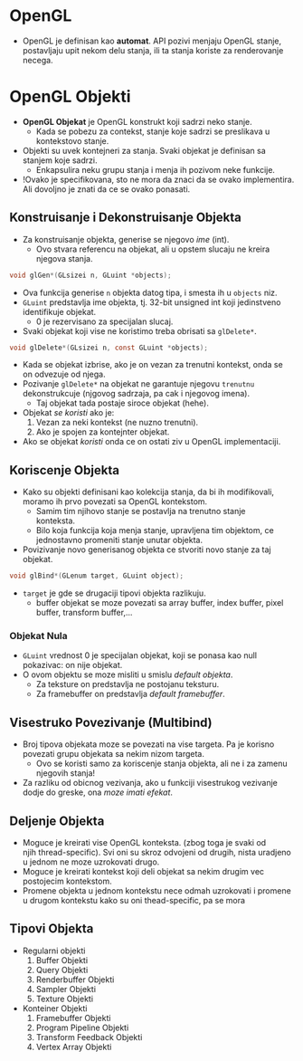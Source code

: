 # OpenGL

* OpenGL je definisan kao **automat**. API pozivi menjaju OpenGL 
  stanje, postavljaju upit nekom delu stanja, ili ta stanja koriste
  za renderovanje necega.

# OpenGL Objekti

* **OpenGL Objekat** je OpenGL konstrukt koji sadrzi neko stanje.
  * Kada se pobezu za contekst, stanje koje sadrzi se preslikava
    u kontekstovo stanje.
* Objekti su uvek kontejneri za stanja. Svaki objekat je definisan
  sa stanjem koje sadrzi.
  * Enkapsulira neku grupu stanja i menja ih pozivom neke funkcije.
* !Ovako je specifikovana, sto ne mora da znaci da se ovako 
  implementira. Ali dovoljno je znati da ce se ovako ponasati.

## Konstruisanje i Dekonstruisanje Objekta

* Za konstruisanje objekta, generise se njegovo *ime* (int).
  * Ovo stvara referencu na objekat, ali u opstem slucaju ne kreira
    njegova stanja.
```c
void glGen*(GLsizei n, GLuint *objects);
```
* Ova funkcija generise `n` objekta datog tipa, i smesta ih u 
  `objects` niz.
* `GLuint` predstavlja ime objekta, tj. 32-bit unsigned int koji
  jedinstveno identifikuje objekat.
  * 0 je rezervisano za specijalan slucaj.
* Svaki objekat koji vise ne koristimo treba obrisati sa `glDelete*`.
```c
void glDelete*(GLsizei n, const GLuint *objects);
```
* Kada se objekat izbrise, ako je on vezan za trenutni kontekst, onda
  se on odvezuje od njega.
* Pozivanje `glDelete*` na objekat ne garantuje njegovu `trenutnu`
  dekonstrukcuje (njgovog sadrzaja, pa cak i njegovog imena).
  * Taj objekat tada postaje siroce objekat (hehe).
* Objekat *se koristi* ako je:
  1. Vezan za neki kontekst (ne nuzno trenutni).
  2. Ako je spojen za kontejnter objekat.
* Ako se objekat *koristi* onda ce on ostati ziv u OpenGL 
  implementaciji.

## Koriscenje Objekta

* Kako su objekti definisani kao kolekcija stanja, da bi ih 
  modifikovali, moramo ih prvo povezati sa OpenGL kontekstom.
  * Samim tim njihovo stanje se postavlja na trenutno stanje    
    konteksta.
  * Bilo koja funkcija koja menja stanje, upravljena tim objektom,
    ce jednostavno promeniti stanje unutar objekta.
* Povizivanje novo generisanog objekta ce stvoriti novo stanje 
  za taj objekat.
```c
void glBind*(GLenum target, GLuint object);
```
* `target` je gde se drugaciji tipovi objekta razlikuju.
  * buffer objekat se moze povezati sa array buffer, index buffer,
    pixel buffer, transform buffer,...

### Objekat Nula

* `GLuint` vrednost 0 je specijalan objekat, koji se ponasa kao
  null pokazivac: on nije objekat.
* O ovom objektu se moze misliti u smislu *default objekta*.
  * Za teksture on predstavlja ne postojanu teksturu.
  * Za framebuffer on predstavlja *default framebuffer*.

## Visestruko Povezivanje (Multibind)

* Broj tipova objekata moze se povezati na vise targeta. Pa je 
  korisno povezati grupu objekata sa nekim nizom targeta.
  * Ovo se koristi samo za koriscenje stanja objekta, ali ne i za
    zamenu njegovih stanja!
* Za razliku od obicnog vezivanja, ako u funkciji visestrukog 
  vezivanje dodje do greske, ona *moze imati efekat*. 

## Deljenje Objekta

* Moguce je kreirati vise OpenGL konteksta. (zbog toga je svaki od   
  njih thread-specific). Svi oni su skroz odvojeni od drugih, nista
  uradjeno u jednom ne moze uzrokovati drugo.
* Moguce je kreirati kontekst koji deli objekat sa nekim drugim
  vec postojecim kontekstom.
* Promene objekta u jednom kontekstu nece odmah uzrokovati i promene
  u drugom kontekstu kako su oni thead-specific, pa se mora


## Tipovi Objekta

* Regularni objekti
  1. Buffer Objekti
  2. Query Objekti
  3. Renderbuffer Objekti
  4. Sampler Objekti
  5. Texture Objekti
* Konteiner Objekti
  1. Framebuffer Objekti
  2. Program Pipeline Objekti
  3. Transform Feedback Objekti
  4. Vertex Array Objekti
  

